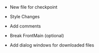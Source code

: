  - New file for checkpoint

- Style Changes

- Add comments

- Break FrontMain (optional)

- Add dialog windows for downloaded files
